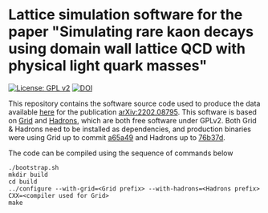 # Lattice simulation software for the paper "Simulating rare kaon decays using domain wall lattice QCD with physical light quark masses"
[![License: GPL v2](https://img.shields.io/badge/License-GPL_v2-blue.svg)](https://www.gnu.org/licenses/old-licenses/gpl-2.0.en.html) [![DOI](https://zenodo.org/badge/DOI/10.5281/zenodo.6369185.svg)](https://doi.org/10.5281/zenodo.6369185)

This repository contains the software source code used to produce the data available [here](https://github.com/aportelli/dp008-rarek-data) for the publication [arXiv:2202.08795](https://arxiv.org/abs/2202.08795). This software is based on [Grid](https://github.com/paboyle/Grid) and [Hadrons](https://github.com/aportelli/Hadrons), which are both free software under GPLv2. Both Grid & Hadrons need to be installed as dependencies, and production binaries were using Grid up to commit [a65a49](https://github.com/paboyle/Grid/tree/a65a497baed751eccf6a0e428b30c98e77570416) and Hadrons up to [76b37d](https://github.com/aportelli/Hadrons/tree/76b37db43095854205648462bb3f2d814c69a904).

The code can be compiled using the sequence of commands below
```
./bootstrap.sh
mkdir build
cd build
../configure --with-grid=<Grid prefix> --with-hadrons=<Hadrons prefix> CXX=<compiler used for Grid>
make
```
